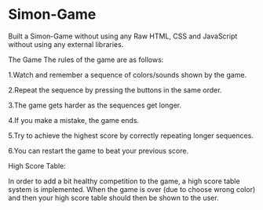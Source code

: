 # Simon-Game
Built a Simon-Game without using any Raw HTML, CSS and JavaScript without using any external libraries.

The Game The rules of the game are as follows:

1.Watch and remember a sequence of colors/sounds shown by the game.

2.Repeat the sequence by pressing the buttons in the same order.

3.The game gets harder as the sequences get longer.

4.If you make a mistake, the game ends.

5.Try to achieve the highest score by correctly repeating longer sequences.

6.You can restart the game to beat your previous score.

High Score Table:

In order to add a bit healthy competition to the game, a high score table system is implemented.
When the game is over (due to choose wrong color) and then your high score table should then be shown to the user.
